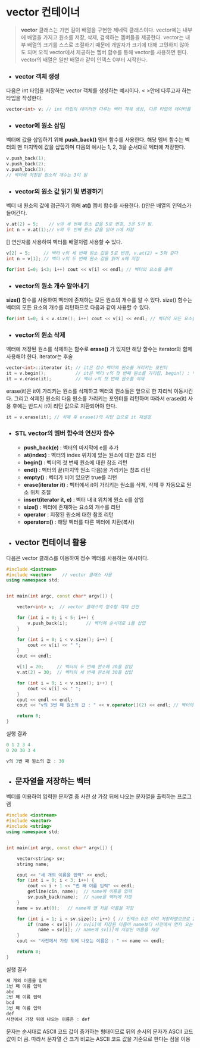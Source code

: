 # vector 컨테이너

> **vector** 클래스는 가변 길이 배열을 구현한 제네릭 클래스이다. vector에는 내부에 배열을 가지고 원소를 저장, 삭제, 검색하는 멤버들을 제공한다. vector는 내부 배열의 크기를
> 스스로 조절하기 때문에 개발자가 크기에 대해 고민하지 않아도 되며 오직 vector에서 제공하는 멤버 함수를 통해 vector를 사용하면 된다. vector의 배열은 일반 배열과 같이
> 인덱스 0부터 시작한다.


+ ### vector 객체 생성

다음은 int 타입을 저장하는 vector 객체를 생성하는 예시이다. < >안에 다루고자 하는 타입을 작성한다.
```c++
vector<int> v; // int 타입의 데이터만 다루는 벡터 객체 생성, 다른 타입의 데이터를 삽입하면 오류가 발생한다.
```

+ ### vector에 원소 삽입

벡터에 값을 삽입하기 위해 **push_back()** 멤버 함수를 사용한다. 해당 멤버 함수는 벡터의 맨 마지막에 값을 삽입하며 다음의 예시는 1, 2, 3을 순서대로 벡터에 저장한다.
```c++
v.push_back(1);
v.push_back(2);
v.push_back(3);
// 벡터에 저장된 원소의 개수는 3이 됨
```


+ ### vector의 원소 값 읽기 및 변경하기

벡터 내 원소의 값에 접근하기 위해 **at()** 멤버 함수를 사용한다. ()안은 배열의 인덱스가 들어간다.

```c++
v.at(2) = 5;    // v의 세 번째 원소 값을 5로 변경, 3은 5가 됨.
int n = v.at(1);// v의 두 번째 원소 값을 읽어 n에 저장
```

[] 연산자를 사용하여 벡터를 배열처럼 사용할 수 있다.

```c++
v[2] = 5;     // 벡터 v의 세 번째 원소 값을 5로 변경, v.at(2) = 5와 같다
int n = v[1]; // 벡터 v의 두 번째 원소 값을 읽어 n에 저장

for(int i=0; i<3; i++) cout << v[i] << endl; // 벡터의 요소를 출력
```

+ ### vector의 원소 개수 알아내기

**size()** 함수를 사용하여 벡터에 존재하는 모든 원소의 개수를 알 수 있다. size() 함수는 벡터의 모든 요소의 개수를 리턴하므로 다음과 같이 사용할 수 있다.
```c++
for(int i=0; i < v.size(); i++) cout << v[i] << endl; // 벡터의 모든 요소를 출력
```

+ ### vector의 원소 삭제

벡터에 저장된 원소를 삭제하는 함수로 **erase()** 가 있지만 해당 함수는 iterator와 함께 사용해야 한다. iterator는 후술

```c++
vector<int>::iterator it; // it은 정수 벡터의 원소를 가리키는 포인터
it = v.begin();           // it은 벡터 v의 첫 번째 원소를 가리킴, begin() : 벡터의 첫 번째 원소를 리턴
it = v.erase(it);         // 벡터 v의 첫 번째 원소를 삭제
```
erase(it)은 it이 가리키는 원소를 삭제하고 벡터의 원소들은 앞으로 한 자리씩 이동시킨다. 그리고 삭제된 원소의 다음 원소를 가리키는 포인터를 리턴하며 따라서
erase(it) 사용 후에는 반드시 it이 리턴 값으로 치환되어야 한다.
```c++
it = v.erase(it); // 삭제 후 erase()의 리턴 값으로 it 재설정
```

+ ### STL vector의 멤버 함수와 연산자 함수

  + **push_back(e)** : 벡터의 마지막에 e를 추가
  + **at(index)** : 벡터의 index 위치에 있는 원소에 대한 참조 리턴
  + **begin()** : 벡터의 첫 번째 원소에 대한 참조 리턴
  + **end()** : 벡터의 끝(마지막 원소 다음)을 가리키는 참조 리턴
  + **empty()** : 벡터가 비어 있으면 true를 리턴
  + **erase(iterator it)** : 벡터에서 it이 가리키는 원소를 삭제, 삭제 후 자동으로 원소 위치 조절
  + **insert(iterator it, e)** : 벡터 내 it 위치에 원소 e를 삽입
  + **size()** : 벡터에 존재하는 요소의 개수를 리턴
  + **operator[]()** : 지정된 원소에 대한 참조 리턴
  + **operator=()** : 해당 벡터를 다른 벡터에 치환(복사)


+ ## vector 컨테이너 활용

다음은 vector 클래스를 이용하여 정수 벡터를 사용하는 예시이다.

```c++
#include <iostream>
#include <vector>    // vector 클래스 사용
using namespace std;


int main(int argc, const char* argv[]) {

	vector<int> v;  // vector 클래스의 정수형 객체 선언

	for (int i = 0; i < 5; i++) {
		v.push_back(i);       // 벡터에 순서대로 i를 삽입
	}

	for (int i = 0; i < v.size(); i++) {
		cout << v[i] << " ";
	}
	cout << endl;

	v[1] = 20;     // 벡터의 두 번째 원소에 20을 삽입
	v.at(2) = 30;  // 벡터의 세 번째 원소에 30을 삽입

	for (int i = 0; i < v.size(); i++) {
		cout << v[i] << " ";
	}
	cout << endl << endl;
	cout << "v의 3번 째 원소의 값 : " << v.operator[](2) << endl; // 벡터의 세 번째 요소를 출력

	return 0;
}
```
실행 결과
```c++
0 1 2 3 4
0 20 30 3 4

v의 3번 째 원소의 값 : 30
```

+ ## 문자열을 저장하는 벡터

벡터를 이용하여 입력한 문자열 중 사전 상 가장 뒤에 나오는 문자열을 출력하는 프로그램
```c++
#include <iostream>
#include <vector>
#include <string>
using namespace std;


int main(int argc, const char* argv[]) {

	vector<string> sv;
	string name;

	cout << "세 개의 이름을 입력" << endl;
	for (int i = 0; i < 3; i++) {
		cout << i + 1 << "번 째 이름 입력" << endl;
		getline(cin, name);  // name에 이름을 입력
		sv.push_back(name);  // name을 벡터에 저장
	}
	name = sv.at(0);   // name에 맨 처음 이름을 저장

	for (int i = 1; i < sv.size(); i++) { // 인덱스 0은 이미 저장하였으므로 1부터 시작
		if (name < sv[i]) // sv[i]에 저장된 이름이 name보다 사전에서 먼저 오는 경우
			name = sv[i]; // name에 sv[i]에 저장된 이름을 저장
	}
	cout << "사전에서 가장 뒤에 나오는 이름은 : " << name << endl;

	return 0;
}
```
실행 결과
```c++
세 개의 이름을 입력
1번 째 이름 입력
abc
2번 째 이름 입력
bcd
3번 째 이름 입력
def
사전에서 가장 뒤에 나오는 이름은 : def
```
문자는 순서대로 ASCII 코드 값이 증가하는 형태이므로 뒤의 순서의 문자가 ASCII 코드 값이 더 큼. 따라서 문자열 간 크기 비교는 ASCII 코드 값을 기준으로 한다는 점을 이용






